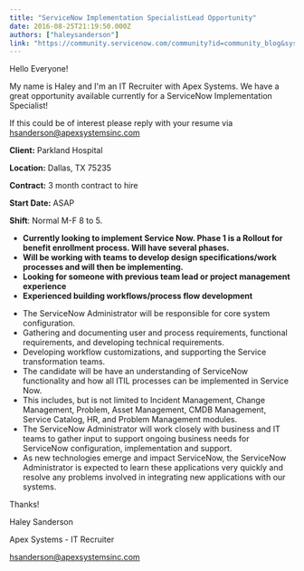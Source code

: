 ```yaml
---
title: "ServiceNow Implementation SpecialistLead Opportunity"
date: 2016-08-25T21:19:50.000Z
authors: ["haleysanderson"]
link: "https://community.servicenow.com/community?id=community_blog&sys_id=52cd62e9dbd0dbc01dcaf3231f9619be"
---
```

<p>Hello Everyone!</p><p></p><p></p><p>My name is Haley and I'm an IT Recruiter with Apex Systems. We have a great opportunity available currently for a ServiceNow Implementation Specialist! </p><p></p><p><span>If this could be of interest please reply with your resume via </span><a title="k-email-small" class="jive-link-email-small" href="mailto:hsanderson@apexsystemsinc.com">hsanderson@apexsystemsinc.com</a></p><p></p><p></p><p><strong>Client:</strong> Parkland Hospital</p><p><strong>Location:</strong> Dallas, TX 75235</p><p><strong>Contract:</strong> 3 month contract to hire</p><p><strong>Start Date:</strong> ASAP</p><p><strong>Shift</strong>: Normal M-F 8 to 5. </p><p><strong> </strong></p><ul style="list-style-type: disc;"><li><strong>Currently looking to implement Service Now. Phase 1 is a Rollout for benefit enrollment process. Will have several phases.</strong></li><li><strong>Will be working with teams to develop design specifications/work processes and will then be implementing.</strong></li><li><strong>Looking for someone with previous team lead or project management experience</strong></li><li><strong>Experienced building workflows/process flow development</strong></li></ul><p></p><ul><li>The ServiceNow Administrator will be responsible for core system configuration.</li><li>Gathering and documenting user and process requirements, functional requirements, and developing technical requirements.</li><li>Developing workflow customizations, and supporting the Service transformation teams. </li><li>The candidate will be have an understanding of ServiceNow functionality and how all ITIL processes can be implemented in Service Now. </li><li>This includes, but is not limited to Incident Management, Change Management, Problem, Asset Management, CMDB Management, Service Catalog, HR, and Problem Management modules. </li><li>The ServiceNow Administrator will work closely with business and IT teams to gather input to support ongoing business needs for ServiceNow configuration, implementation and support. </li><li>As new technologies emerge and impact ServiceNow, the ServiceNow Administrator is expected to learn these applications very quickly and resolve any problems involved in integrating new applications with our systems.</li></ul><p></p><p>Thanks!</p><p></p><p>Haley Sanderson</p><p>Apex Systems - IT Recruiter</p><p><a title="k-email-small" class="jive-link-email-small" href="mailto:hsanderson@apexsystemsinc.com">hsanderson@apexsystemsinc.com</a></p>